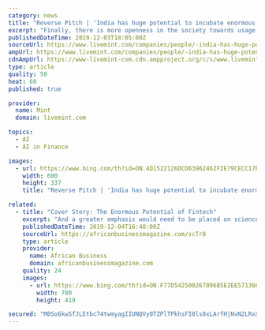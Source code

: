 ```yaml
---
category: news
title: "Reverse Pitch | 'India has huge potential to incubate enormous big data and AI startups'"
excerpt: "Finally, there is more openness in the society towards usage of data, which favours innovation. Among others, I believe that fintech, agri-tech, and health-tech are promising areas for big data and AI. The social footprint generated by the smartphone revolution has been the key driver for the emergence of alternative credit scores which ..."
publishedDateTime: 2019-12-03T18:05:00Z
sourceUrl: https://www.livemint.com/companies/people/-india-has-huge-potential-to-incubate-enormous-big-data-and-ai-startups-11575395884255.html
ampUrl: https://www.livemint.com/companies/people/-india-has-huge-potential-to-incubate-enormous-big-data-and-ai-startups/amp-11575395884255.html
cdnAmpUrl: https://www-livemint-com.cdn.ampproject.org/c/s/www.livemint.com/companies/people/-india-has-huge-potential-to-incubate-enormous-big-data-and-ai-startups/amp-11575395884255.html
type: article
quality: 50
heat: 60
published: true

provider:
  name: Mint
  domain: livemint.com

topics:
  - AI
  - AI in Finance

images:
  - url: https://www.bing.com/th?id=ON.4D1522126DCD63962462F2E79CECC17B
    width: 600
    height: 337
    title: "Reverse Pitch | 'India has huge potential to incubate enormous big data and AI startups'"

related:
  - title: "Cover Story: The Enormous Potential of Fintech"
    excerpt: "And a greater emphasis would need to be placed on science, technology, engineering and mathematics (STEM) education. On-the-ground AI research to bridge knowledge gap & incorporate African factors Artificial intelligence (AI) is the ability of a digital computer or computer-controlled robot to perform tasks commonly associated with intelligent ..."
    publishedDateTime: 2019-12-04T16:48:00Z
    sourceUrl: https://africanbusinessmagazine.com/scTr8
    type: article
    provider:
      name: African Business
      domain: africanbusinessmagazine.com
    quality: 24
    images:
      - url: https://www.bing.com/th?id=ON.F77D542500267096B5E2EE571366B720
        width: 700
        height: 419

secured: "M8So6kwSfJLEtbc74twmyagIIUNQVy0TZPlTPkhsFI0ls8xLArfHjNvN2LRxXDEq3FJeICxYFHaOVhFdws4QPwGN6Onm0aFiPjNwzcHHSTLCZo0p/b6LmW6guLolLf5AkdZTYRIrD4SJqvdMGUXjAJtm8H3xxnFCRB4bG58ShDEARJXSeFV2bBj2Kd561NIi6xc63pUcj1+0HalUc0A1QhBv+KQx6sNWWJBXV0LYWEXxXe+A+s3jMFYsNUErS0yoEorIuBjSVUxKbsvuPG8BNQ==;gtw8BHLhBHCP15HBEO13sg=="
---
```


